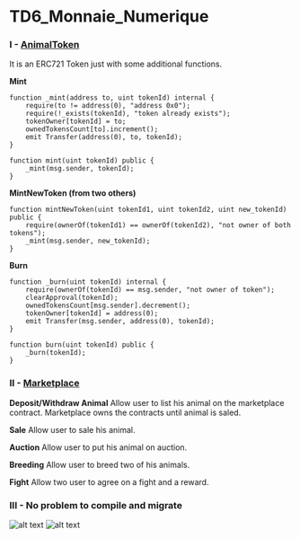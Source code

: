 # TD6_Monnaie_Numerique

### I - [AnimalToken](https://github.com/nlecoufl/TD6_Monnaie_Numerique/blob/master/contracts/AnimalToken.sol) 
It is an ERC721 Token just with some additional functions.

**Mint**

    function _mint(address to, uint tokenId) internal {
        require(to != address(0), "address 0x0");
        require(!_exists(tokenId), "token already exists");
        tokenOwner[tokenId] = to;
        ownedTokensCount[to].increment();
        emit Transfer(address(0), to, tokenId);
    }
    
    function mint(uint tokenId) public {
        _mint(msg.sender, tokenId);
    }
    
**MintNewToken (from two others)**

    function mintNewToken(uint tokenId1, uint tokenId2, uint new_tokenId) public {
        require(ownerOf(tokenId1) == ownerOf(tokenId2), "not owner of both tokens");
        _mint(msg.sender, new_tokenId);
    }
    
**Burn**

    function _burn(uint tokenId) internal {
        require(ownerOf(tokenId) == msg.sender, "not owner of token");
        clearApproval(tokenId);
        ownedTokensCount[msg.sender].decrement();
        tokenOwner[tokenId] = address(0);
        emit Transfer(msg.sender, address(0), tokenId);
    }
    
    function burn(uint tokenId) public {
        _burn(tokenId);
    }
    
### II - [Marketplace](https://github.com/nlecoufl/TD6_Monnaie_Numerique/blob/master/contracts/Marketplace.sol)

**Deposit/Withdraw Animal**
Allow user to list his animal on the marketplace contract. Marketplace owns the contracts until animal is saled.

**Sale**
Allow user to sale his animal.

**Auction**
Allow user to put his animal on auction.

**Breeding**
Allow user to breed two of his animals.

**Fight**
Allow two user to agree on a fight and a reward.

### III - No problem to compile and migrate
![alt text](https://github.com/nlecoufl/TD6_Monnaie_Numerique/blob/master/Capture%20du%202019-12-01%2022-09-22.png)
![alt text](https://github.com/nlecoufl/TD6_Monnaie_Numerique/blob/master/Capture%20du%202019-12-01%2022-09-48.png)

